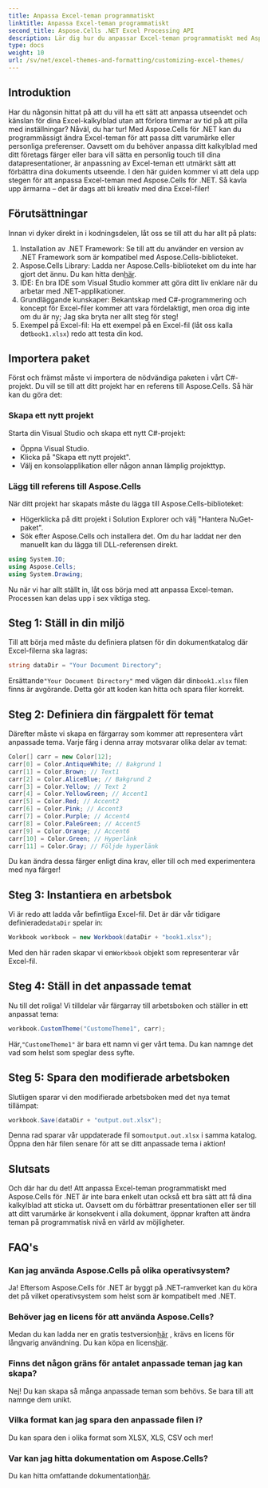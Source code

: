 ```yaml
---
title: Anpassa Excel-teman programmatiskt
linktitle: Anpassa Excel-teman programmatiskt
second_title: Aspose.Cells .NET Excel Processing API
description: Lär dig hur du anpassar Excel-teman programmatiskt med Aspose.Cells för .NET med den här omfattande guiden. Förbättra dina kalkylblad.
type: docs
weight: 10
url: /sv/net/excel-themes-and-formatting/customizing-excel-themes/
---
```

## Introduktion
Har du någonsin hittat på att du vill ha ett sätt att anpassa utseendet och känslan för dina Excel-kalkylblad utan att förlora timmar av tid på att pilla med inställningar? Nåväl, du har tur! Med Aspose.Cells för .NET kan du programmässigt ändra Excel-teman för att passa ditt varumärke eller personliga preferenser. Oavsett om du behöver anpassa ditt kalkylblad med ditt företags färger eller bara vill sätta en personlig touch till dina datapresentationer, är anpassning av Excel-teman ett utmärkt sätt att förbättra dina dokuments utseende. I den här guiden kommer vi att dela upp stegen för att anpassa Excel-teman med Aspose.Cells för .NET. Så kavla upp ärmarna – det är dags att bli kreativ med dina Excel-filer!
## Förutsättningar
Innan vi dyker direkt in i kodningsdelen, låt oss se till att du har allt på plats:
1. Installation av .NET Framework: Se till att du använder en version av .NET Framework som är kompatibel med Aspose.Cells-biblioteket.
2. Aspose.Cells Library: Ladda ner Aspose.Cells-biblioteket om du inte har gjort det ännu. Du kan hitta den[här](https://releases.aspose.com/cells/net/). 
3. IDE: En bra IDE som Visual Studio kommer att göra ditt liv enklare när du arbetar med .NET-applikationer.
4. Grundläggande kunskaper: Bekantskap med C#-programmering och koncept för Excel-filer kommer att vara fördelaktigt, men oroa dig inte om du är ny; Jag ska bryta ner allt steg för steg!
5.  Exempel på Excel-fil: Ha ett exempel på en Excel-fil (låt oss kalla det`book1.xlsx`) redo att testa din kod.
## Importera paket
Först och främst måste vi importera de nödvändiga paketen i vårt C#-projekt. Du vill se till att ditt projekt har en referens till Aspose.Cells. Så här kan du göra det:
### Skapa ett nytt projekt
Starta din Visual Studio och skapa ett nytt C#-projekt:
- Öppna Visual Studio.
- Klicka på "Skapa ett nytt projekt".
- Välj en konsolapplikation eller någon annan lämplig projekttyp.
### Lägg till referens till Aspose.Cells
När ditt projekt har skapats måste du lägga till Aspose.Cells-biblioteket:
- Högerklicka på ditt projekt i Solution Explorer och välj "Hantera NuGet-paket".
- Sök efter Aspose.Cells och installera det. Om du har laddat ner den manuellt kan du lägga till DLL-referensen direkt.
```csharp
using System.IO;
using Aspose.Cells;
using System.Drawing;
``` 
Nu när vi har allt ställt in, låt oss börja med att anpassa Excel-teman. Processen kan delas upp i sex viktiga steg. 
## Steg 1: Ställ in din miljö
Till att börja med måste du definiera platsen för din dokumentkatalog där Excel-filerna ska lagras:
```csharp
string dataDir = "Your Document Directory";
```
 Ersättande`"Your Document Directory"` med vägen där din`book1.xlsx` filen finns är avgörande. Detta gör att koden kan hitta och spara filer korrekt. 
## Steg 2: Definiera din färgpalett för temat
Därefter måste vi skapa en färgarray som kommer att representera vårt anpassade tema. Varje färg i denna array motsvarar olika delar av temat:
```csharp
Color[] carr = new Color[12];
carr[0] = Color.AntiqueWhite; // Bakgrund 1
carr[1] = Color.Brown; // Text1
carr[2] = Color.AliceBlue; // Bakgrund 2
carr[3] = Color.Yellow; // Text 2
carr[4] = Color.YellowGreen; // Accent1
carr[5] = Color.Red; // Accent2
carr[6] = Color.Pink; // Accent3
carr[7] = Color.Purple; // Accent4
carr[8] = Color.PaleGreen; // Accent5
carr[9] = Color.Orange; // Accent6
carr[10] = Color.Green; // Hyperlänk
carr[11] = Color.Gray; // Följde hyperlänk
```
Du kan ändra dessa färger enligt dina krav, eller till och med experimentera med nya färger!
## Steg 3: Instantiera en arbetsbok
 Vi är redo att ladda vår befintliga Excel-fil. Det är där vår tidigare definierade`dataDir` spelar in:
```csharp
Workbook workbook = new Workbook(dataDir + "book1.xlsx");
```
 Med den här raden skapar vi en`Workbook` objekt som representerar vår Excel-fil. 
## Steg 4: Ställ in det anpassade temat
Nu till det roliga! Vi tilldelar vår färgarray till arbetsboken och ställer in ett anpassat tema:
```csharp
workbook.CustomTheme("CustomeTheme1", carr);
```
 Här,`"CustomeTheme1"` är bara ett namn vi ger vårt tema. Du kan namnge det vad som helst som speglar dess syfte. 
## Steg 5: Spara den modifierade arbetsboken
Slutligen sparar vi den modifierade arbetsboken med det nya temat tillämpat:
```csharp
workbook.Save(dataDir + "output.out.xlsx");
```
 Denna rad sparar vår uppdaterade fil som`output.out.xlsx` i samma katalog. Öppna den här filen senare för att se ditt anpassade tema i aktion!
## Slutsats
Och där har du det! Att anpassa Excel-teman programmatiskt med Aspose.Cells för .NET är inte bara enkelt utan också ett bra sätt att få dina kalkylblad att sticka ut. Oavsett om du förbättrar presentationen eller ser till att ditt varumärke är konsekvent i alla dokument, öppnar kraften att ändra teman på programmatisk nivå en värld av möjligheter.
## FAQ's
### Kan jag använda Aspose.Cells på olika operativsystem?  
Ja! Eftersom Aspose.Cells för .NET är byggt på .NET-ramverket kan du köra det på vilket operativsystem som helst som är kompatibelt med .NET.
### Behöver jag en licens för att använda Aspose.Cells?  
 Medan du kan ladda ner en gratis testversion[här](https://releases.aspose.com/) , krävs en licens för långvarig användning. Du kan köpa en licens[här](https://purchase.aspose.com/buy).
### Finns det någon gräns för antalet anpassade teman jag kan skapa?  
Nej! Du kan skapa så många anpassade teman som behövs. Se bara till att namnge dem unikt.
### Vilka format kan jag spara den anpassade filen i?  
Du kan spara den i olika format som XLSX, XLS, CSV och mer!
### Var kan jag hitta dokumentation om Aspose.Cells?  
Du kan hitta omfattande dokumentation[här](https://reference.aspose.com/cells/net/).